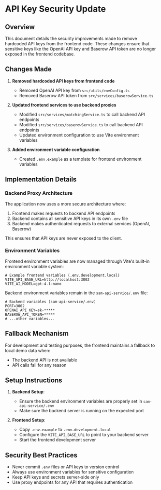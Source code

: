 # API Key Security Update

## Overview

This document details the security improvements made to remove hardcoded API keys from the frontend code. These changes ensure that sensitive keys like the OpenAI API key and Baserow API token are no longer exposed in the frontend codebase.

## Changes Made

1. **Removed hardcoded API keys from frontend code**
   - Removed OpenAI API key from `src/utils/envConfig.ts`
   - Removed Baserow API token from `src/services/baserowService.ts`

2. **Updated frontend services to use backend proxies**
   - Modified `src/services/matchingService.ts` to call backend API endpoints
   - Modified `src/services/baserowService.ts` to call backend API endpoints 
   - Updated environment configuration to use Vite environment variables

3. **Added environment variable configuration**
   - Created `.env.example` as a template for frontend environment variables

## Implementation Details

### Backend Proxy Architecture

The application now uses a more secure architecture where:

1. Frontend makes requests to backend API endpoints
2. Backend contains all sensitive API keys in its own `.env` file
3. Backend makes authenticated requests to external services (OpenAI, Baserow)

This ensures that API keys are never exposed to the client.

### Environment Variables

Frontend environment variables are now managed through Vite's built-in environment variable system:

```
# Example frontend variables (.env.development.local)
VITE_API_BASE_URL=http://localhost:3002
VITE_AI_MODEL=gpt-4.1-nano
```

Backend environment variables remain in the `sam-api-service/.env` file:

```
# Backend variables (sam-api-service/.env)
PORT=3002
OPENAI_API_KEY=sk-*****
BASEROW_API_TOKEN=*****
# ...other variables...
```

## Fallback Mechanism

For development and testing purposes, the frontend maintains a fallback to local demo data when:
- The backend API is not available
- API calls fail for any reason

## Setup Instructions

1. **Backend Setup**:
   - Ensure the backend environment variables are properly set in `sam-api-service/.env`
   - Make sure the backend server is running on the expected port

2. **Frontend Setup**:
   - Copy `.env.example` to `.env.development.local` 
   - Configure the `VITE_API_BASE_URL` to point to your backend server
   - Start the frontend development server

## Security Best Practices

- Never commit `.env` files or API keys to version control
- Always use environment variables for sensitive configuration
- Keep API keys and secrets server-side only
- Use proxy endpoints for any API that requires authentication
